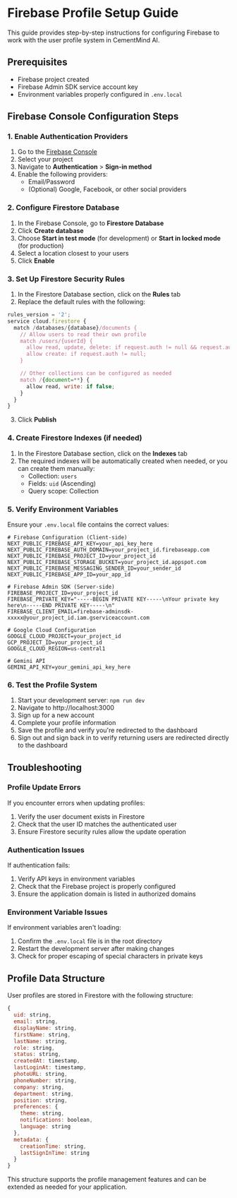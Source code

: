 # Firebase Profile Setup Guide

This guide provides step-by-step instructions for configuring Firebase to work with the user profile system in CementMind AI.

## Prerequisites

- Firebase project created
- Firebase Admin SDK service account key
- Environment variables properly configured in `.env.local`

## Firebase Console Configuration Steps

### 1. Enable Authentication Providers

1. Go to the [Firebase Console](https://console.firebase.google.com/)
2. Select your project
3. Navigate to **Authentication** > **Sign-in method**
4. Enable the following providers:
   - Email/Password
   - (Optional) Google, Facebook, or other social providers

### 2. Configure Firestore Database

1. In the Firebase Console, go to **Firestore Database**
2. Click **Create database**
3. Choose **Start in test mode** (for development) or **Start in locked mode** (for production)
4. Select a location closest to your users
5. Click **Enable**

### 3. Set Up Firestore Security Rules

1. In the Firestore Database section, click on the **Rules** tab
2. Replace the default rules with the following:

```javascript
rules_version = '2';
service cloud.firestore {
  match /databases/{database}/documents {
    // Allow users to read their own profile
    match /users/{userId} {
      allow read, update, delete: if request.auth != null && request.auth.uid == userId;
      allow create: if request.auth != null;
    }

    // Other collections can be configured as needed
    match /{document=**} {
      allow read, write: if false;
    }
  }
}
```

3. Click **Publish**

### 4. Create Firestore Indexes (if needed)

1. In the Firestore Database section, click on the **Indexes** tab
2. The required indexes will be automatically created when needed, or you can create them manually:
   - Collection: `users`
   - Fields: `uid` (Ascending)
   - Query scope: Collection

### 5. Verify Environment Variables

Ensure your `.env.local` file contains the correct values:

```env
# Firebase Configuration (Client-side)
NEXT_PUBLIC_FIREBASE_API_KEY=your_api_key_here
NEXT_PUBLIC_FIREBASE_AUTH_DOMAIN=your_project_id.firebaseapp.com
NEXT_PUBLIC_FIREBASE_PROJECT_ID=your_project_id
NEXT_PUBLIC_FIREBASE_STORAGE_BUCKET=your_project_id.appspot.com
NEXT_PUBLIC_FIREBASE_MESSAGING_SENDER_ID=your_sender_id
NEXT_PUBLIC_FIREBASE_APP_ID=your_app_id

# Firebase Admin SDK (Server-side)
FIREBASE_PROJECT_ID=your_project_id
FIREBASE_PRIVATE_KEY="-----BEGIN PRIVATE KEY-----\nYour private key here\n-----END PRIVATE KEY-----\n"
FIREBASE_CLIENT_EMAIL=firebase-adminsdk-xxxxx@your_project_id.iam.gserviceaccount.com

# Google Cloud Configuration
GOOGLE_CLOUD_PROJECT=your_project_id
GCP_PROJECT_ID=your_project_id
GOOGLE_CLOUD_REGION=us-central1

# Gemini API
GEMINI_API_KEY=your_gemini_api_key_here
```

### 6. Test the Profile System

1. Start your development server: `npm run dev`
2. Navigate to http://localhost:3000
3. Sign up for a new account
4. Complete your profile information
5. Save the profile and verify you're redirected to the dashboard
6. Sign out and sign back in to verify returning users are redirected directly to the dashboard

## Troubleshooting

### Profile Update Errors

If you encounter errors when updating profiles:

1. Verify the user document exists in Firestore
2. Check that the user ID matches the authenticated user
3. Ensure Firestore security rules allow the update operation

### Authentication Issues

If authentication fails:

1. Verify API keys in environment variables
2. Check that the Firebase project is properly configured
3. Ensure the application domain is listed in authorized domains

### Environment Variable Issues

If environment variables aren't loading:

1. Confirm the `.env.local` file is in the root directory
2. Restart the development server after making changes
3. Check for proper escaping of special characters in private keys

## Profile Data Structure

User profiles are stored in Firestore with the following structure:

```javascript
{
  uid: string,
  email: string,
  displayName: string,
  firstName: string,
  lastName: string,
  role: string,
  status: string,
  createdAt: timestamp,
  lastLoginAt: timestamp,
  photoURL: string,
  phoneNumber: string,
  company: string,
  department: string,
  position: string,
  preferences: {
    theme: string,
    notifications: boolean,
    language: string
  },
  metadata: {
    creationTime: string,
    lastSignInTime: string
  }
}
```

This structure supports the profile management features and can be extended as needed for your application.
